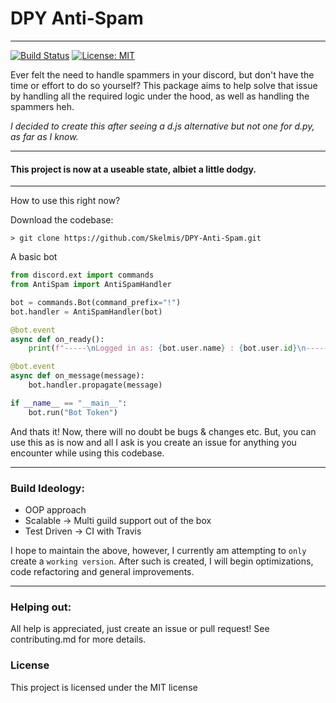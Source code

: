 # DPY Anti-Spam
---

[![Build Status](https://travis-ci.com/Skelmis/DPY-Anti-Spam.svg?branch=master)](https://travis-ci.com/Skelmis/DPY-Anti-Spam)
[![License: MIT](https://img.shields.io/badge/License-MIT-yellow.svg)](https://opensource.org/licenses/MIT)

Ever felt the need to handle spammers in your discord, but don't have the time or effort to do so yourself? 
This package aims to help solve that issue by handling all the required logic under the hood, as well as handling the spammers heh.

*I decided to create this after seeing a d.js alternative but not one for d.py, as far as I know.*

---
#### This project is now at a useable state, albiet a little dodgy.
---

How to use this right now?

Download the codebase:
```
> git clone https://github.com/Skelmis/DPY-Anti-Spam.git
```

A basic bot
```python
from discord.ext import commands
from AntiSpam import AntiSpamHandler

bot = commands.Bot(command_prefix="!")
bot.handler = AntiSpamHandler(bot)

@bot.event
async def on_ready():
    print(f"-----\nLogged in as: {bot.user.name} : {bot.user.id}\n-----")

@bot.event
async def on_message(message):
    bot.handler.propagate(message)

if __name__ == "__main__":
    bot.run("Bot Token")
```

And thats it!
Now, there will no doubt be bugs & changes etc. But, you can use this as is now and all I ask is you create an issue for anything you encounter while using this codebase.



---

### Build Ideology:
- OOP approach 
- Scalable -> Multi guild support out of the box
- Test Driven -> CI with Travis

I hope to maintain the above, however, I currently am attempting to `only` create a `working version`. After such is created, I will begin optimizations, code refactoring and general improvements.

---

### Helping out:
All help is appreciated, just create an issue or pull request!
See contributing.md for more details.

### License
This project is licensed under the MIT license